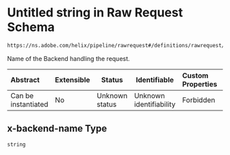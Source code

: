 # Untitled string in Raw Request Schema

```txt
https://ns.adobe.com/helix/pipeline/rawrequest#/definitions/rawrequest/properties/headers/properties/x-backend-name
```

Name of the Backend handling the request.


| Abstract            | Extensible | Status         | Identifiable            | Custom Properties | Additional Properties | Access Restrictions | Defined In                                                                |
| :------------------ | ---------- | -------------- | ----------------------- | :---------------- | --------------------- | ------------------- | ------------------------------------------------------------------------- |
| Can be instantiated | No         | Unknown status | Unknown identifiability | Forbidden         | Allowed               | none                | [rawrequest.schema.json\*](rawrequest.schema.json "open original schema") |

## x-backend-name Type

`string`
